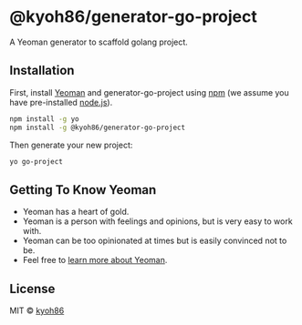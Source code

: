 # @kyoh86/generator-go-project

A Yeoman generator to scaffold golang project.

## Installation

First, install [Yeoman](http://yeoman.io) and generator-go-project using [npm](https://www.npmjs.com/) (we assume you have pre-installed [node.js](https://nodejs.org/)).

```bash
npm install -g yo
npm install -g @kyoh86/generator-go-project
```

Then generate your new project:

```bash
yo go-project
```

## Getting To Know Yeoman

 * Yeoman has a heart of gold.
 * Yeoman is a person with feelings and opinions, but is very easy to work with.
 * Yeoman can be too opinionated at times but is easily convinced not to be.
 * Feel free to [learn more about Yeoman](http://yeoman.io/).

## License

MIT © [kyoh86](https://kyoh86.dev)
